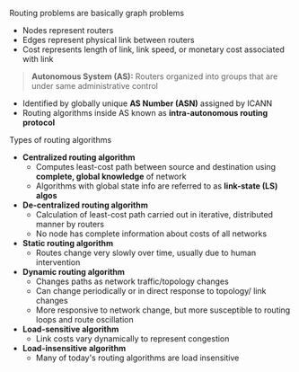 Routing problems are basically graph problems
- Nodes represent routers
- Edges represent physical link between routers
- Cost represents length of link, link speed, or monetary cost associated with link

> **Autonomous System (AS):** Routers organized into groups that are under same administrative control

- Identified by globally unique **AS Number (ASN)** assigned by ICANN
- Routing algorithms inside AS known as **intra-autonomous routing protocol**

Types of routing algorithms
- **Centralized routing algorithm**
	- Computes least-cost path between source and destination using **complete, global knowledge** of network
	- Algorithms with global state info are referred to as **link-state (LS) algos**
- **De-centralized routing algorithm**
	- Calculation of least-cost path carried out in iterative, distributed manner by routers
	- No node has complete information about costs of all networks
- **Static routing algorithm**
	- Routes change very slowly over time, usually due to human intervention
- **Dynamic routing algorithm**
	- Changes paths as network traffic/topology changes
	- Can change periodically or in direct response to topology/ link changes
	- More responsive to network change, but more susceptible to routing loops and route oscillation
- **Load-sensitive algorithm**
	- Link costs vary dynamically to represent congestion
- **Load-insensitive algorithm**
	- Many of today's routing algorithms are load insensitive 